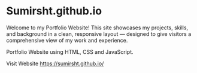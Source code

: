 # Sumirsht.github.io

Welcome to my Portfolio Website! This site showcases my projects, skills, and background in a clean, responsive layout — designed to give visitors a comprehensive view of my work and experience.

Portfolio Website using HTML, CSS and JavaScript.

Visit Website
https://sumirsht.github.io/
